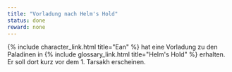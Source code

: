 ```yaml
---
title: "Vorladung nach Helm's Hold"
status: done
reward: none
---
```


{% include character_link.html title="Ean" %} hat eine Vorladung zu den Paladinen in {% include
glossary_link.html title="Helm's Hold" %} erhalten. Er soll dort kurz vor dem 1. Tarsakh erscheinen.
